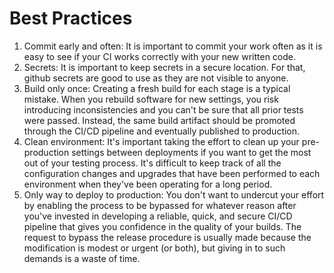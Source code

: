 # Best Practices

1. Commit early and often: It is important to commit your work often as it is easy to see if your CI works correctly with your new written code.
2. Secrets: It is important to keep secrets in a secure location. For that, github secrets are good to use as they are not visible to anyone.
3. Build only once: Creating a fresh build for each stage is a typical mistake. When you rebuild software for new settings, you risk introducing inconsistencies and you can't be sure that all prior tests were passed. Instead, the same build artifact should be promoted through the CI/CD pipeline and eventually published to production.
4. Clean environment: It's important taking the effort to clean up your pre-production settings between deployments if you want to get the most out of your testing process. It's difficult to keep track of all the configuration changes and upgrades that have been performed to each environment when they've been operating for a long period.
5. Only way to deploy to production: You don't want to undercut your effort by enabling the process to be bypassed for whatever reason after you've invested in developing a reliable, quick, and secure CI/CD pipeline that gives you confidence in the quality of your builds. The request to bypass the release procedure is usually made because the modification is modest or urgent (or both), but giving in to such demands is a waste of time.
